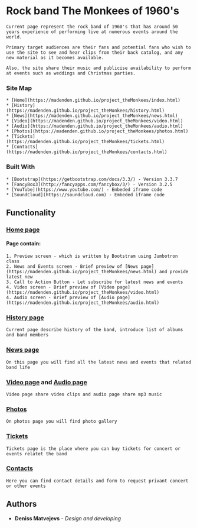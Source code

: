 # Rock band The Monkees of 1960's

    Current page represent the rock band of 1960's that has around 50 years experience of performing live at numerous events around the world.
    
    Primary target audiences are their fans and potential fans who wish to use the site to see and hear clips from their back catalog, and any new material as it becomes available.
    
    Also, the site share their music and publicise availability to perform at events such as weddings and Christmas parties.

### Site Map

    * [Home](https://madenden.github.io/project_theMonkees/index.html)
    * [History](https://madenden.github.io/project_theMonkees/history.html)
    * [News](https://madenden.github.io/project_theMonkees/news.html)
    * [Video](https://madenden.github.io/project_theMonkees/video.html)
    * [Audio](https://madenden.github.io/project_theMonkees/audio.html)
    * [Photos](https://madenden.github.io/project_theMonkees/photos.html)
    * [Tickets](https://madenden.github.io/project_theMonkees/tickets.html)
    * [Contacts](https://madenden.github.io/project_theMonkees/contacts.html)

### Built With 

    * [Bootstrap](https://getbootstrap.com/docs/3.3/) - Version 3.3.7
    * [FancyBox3](http://fancyapps.com/fancybox/3/) - Version 3.2.5
    * [YouTube](https://www.youtube.com/) - Embeded iframe code
    * [SoundCloud](https://soundcloud.com) - Embeded iframe code
    
## Functionality

### [Home page](https://madenden.github.io/project_theMonkees/)

 #### Page contain:
 
    1. Preview screen - which is written by Bootstram using Jumbotron class
    2. News and Events screen - Brief preview of [News page](https://madenden.github.io/project_theMonkees/news.html) and provide latest new
    3. Call to Action Button - Let subscribe for latest news and events
    4. Video screen - Brief preview of [Video page](https://madenden.github.io/project_theMonkees/video.html)
    4. Audio screen - Brief preview of [Audio page](https://madenden.github.io/project_theMonkees/audio.html)
 
### [History page](https://madenden.github.io/project_theMonkees/history.html)

    Current page describe history of the band, introduce list of albums and band members
 
### [News page](https://madenden.github.io/project_theMonkees/news.html)

    On this page you will find all the latest news and events that related band life
    
### [Video page](https://madenden.github.io/project_theMonkees/video.html) and [Audio page](https://madenden.github.io/project_theMonkees/audio.html)

    Video page share video clips and audio page share mp3 music
    
### [Photos](https://madenden.github.io/project_theMonkees/photos.html)

    On photos page you will find photo gallery 
    
### [Tickets](https://madenden.github.io/project_theMonkees/tickets.html)

    Tickets page is the place where you can buy tickets for concert or events relatet the band

### [Contacts](https://madenden.github.io/project_theMonkees/contacts.html)

    Here you can find contact details and form to request privant concert or other events

## Authors

* **Deniss Matvejevs** - *Design and developing* 


